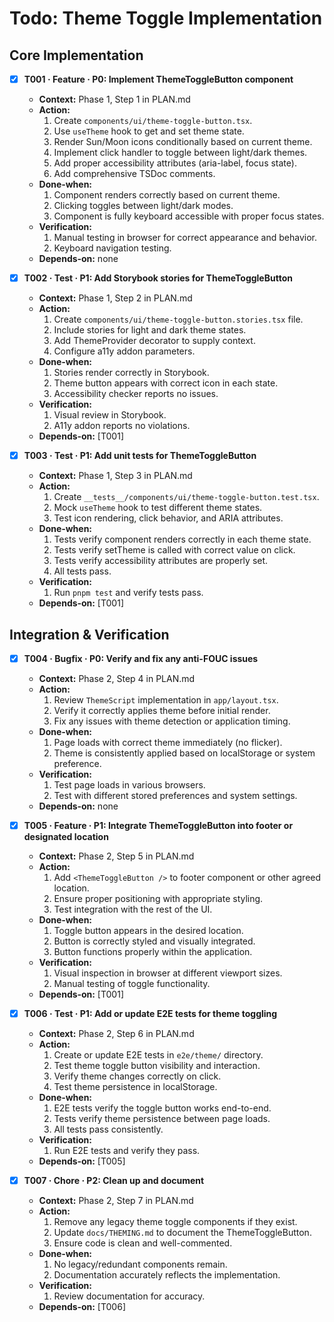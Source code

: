 # Todo: Theme Toggle Implementation

## Core Implementation
- [x] **T001 · Feature · P0: Implement ThemeToggleButton component**
    - **Context:** Phase 1, Step 1 in PLAN.md
    - **Action:**
        1. Create `components/ui/theme-toggle-button.tsx`.
        2. Use `useTheme` hook to get and set theme state.
        3. Render Sun/Moon icons conditionally based on current theme.
        4. Implement click handler to toggle between light/dark themes.
        5. Add proper accessibility attributes (aria-label, focus state).
        6. Add comprehensive TSDoc comments.
    - **Done‑when:**
        1. Component renders correctly based on current theme.
        2. Clicking toggles between light/dark modes.
        3. Component is fully keyboard accessible with proper focus states.
    - **Verification:**
        1. Manual testing in browser for correct appearance and behavior.
        2. Keyboard navigation testing.
    - **Depends‑on:** none

- [x] **T002 · Test · P1: Add Storybook stories for ThemeToggleButton**
    - **Context:** Phase 1, Step 2 in PLAN.md
    - **Action:**
        1. Create `components/ui/theme-toggle-button.stories.tsx` file.
        2. Include stories for light and dark theme states.
        3. Add ThemeProvider decorator to supply context.
        4. Configure a11y addon parameters.
    - **Done‑when:**
        1. Stories render correctly in Storybook.
        2. Theme button appears with correct icon in each state.
        3. Accessibility checker reports no issues.
    - **Verification:**
        1. Visual review in Storybook.
        2. A11y addon reports no violations.
    - **Depends‑on:** [T001]

- [x] **T003 · Test · P1: Add unit tests for ThemeToggleButton**
    - **Context:** Phase 1, Step 3 in PLAN.md
    - **Action:**
        1. Create `__tests__/components/ui/theme-toggle-button.test.tsx`.
        2. Mock `useTheme` hook to test different theme states.
        3. Test icon rendering, click behavior, and ARIA attributes.
    - **Done‑when:**
        1. Tests verify component renders correctly in each theme state.
        2. Tests verify setTheme is called with correct value on click.
        3. Tests verify accessibility attributes are properly set.
        4. All tests pass.
    - **Verification:**
        1. Run `pnpm test` and verify tests pass.
    - **Depends‑on:** [T001]

## Integration & Verification
- [x] **T004 · Bugfix · P0: Verify and fix any anti-FOUC issues**
    - **Context:** Phase 2, Step 4 in PLAN.md
    - **Action:**
        1. Review `ThemeScript` implementation in `app/layout.tsx`.
        2. Verify it correctly applies theme before initial render.
        3. Fix any issues with theme detection or application timing.
    - **Done‑when:**
        1. Page loads with correct theme immediately (no flicker).
        2. Theme is consistently applied based on localStorage or system preference.
    - **Verification:**
        1. Test page loads in various browsers.
        2. Test with different stored preferences and system settings.
    - **Depends‑on:** none

- [x] **T005 · Feature · P1: Integrate ThemeToggleButton into footer or designated location**
    - **Context:** Phase 2, Step 5 in PLAN.md
    - **Action:**
        1. Add `<ThemeToggleButton />` to footer component or other agreed location.
        2. Ensure proper positioning with appropriate styling.
        3. Test integration with the rest of the UI.
    - **Done‑when:**
        1. Toggle button appears in the desired location.
        2. Button is correctly styled and visually integrated.
        3. Button functions properly within the application.
    - **Verification:**
        1. Visual inspection in browser at different viewport sizes.
        2. Manual testing of toggle functionality.
    - **Depends‑on:** [T001]

- [x] **T006 · Test · P1: Add or update E2E tests for theme toggling**
    - **Context:** Phase 2, Step 6 in PLAN.md
    - **Action:**
        1. Create or update E2E tests in `e2e/theme/` directory.
        2. Test theme toggle button visibility and interaction.
        3. Verify theme changes correctly on click.
        4. Test theme persistence in localStorage.
    - **Done‑when:**
        1. E2E tests verify the toggle button works end-to-end.
        2. Tests verify theme persistence between page loads.
        3. All tests pass consistently.
    - **Verification:**
        1. Run E2E tests and verify they pass.
    - **Depends‑on:** [T005]

- [x] **T007 · Chore · P2: Clean up and document**
    - **Context:** Phase 2, Step 7 in PLAN.md
    - **Action:**
        1. Remove any legacy theme toggle components if they exist.
        2. Update `docs/THEMING.md` to document the ThemeToggleButton.
        3. Ensure code is clean and well-commented.
    - **Done‑when:**
        1. No legacy/redundant components remain.
        2. Documentation accurately reflects the implementation.
    - **Verification:**
        1. Review documentation for accuracy.
    - **Depends‑on:** [T006]

